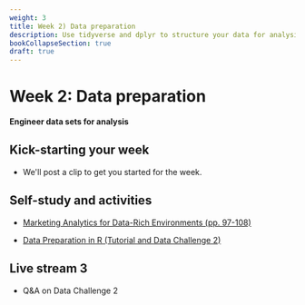 ```yaml
---
weight: 3
title: Week 2) Data preparation
description: Use tidyverse and dplyr to structure your data for analysis, and generate data reports using R Markdown.
bookCollapseSection: true
draft: true
---
```


# Week 2: Data preparation

__Engineer data sets for analysis__

## Kick-starting your week
- We'll post a clip to get you started for the week.

## Self-study and activities
- [Marketing Analytics for Data-Rich Environments (pp. 97-108)](http://dx.doi.org/10.1509/jm.15.0413)
<!--- The ITO (input-transformation-output) process
- Zooming in on "transformation": common data operations (and how they're related to different data set types)-->
- [Data Preparation in R (Tutorial and Data Challenge 2)](docs/tutorials/data-preparation)
<!--- Video: data set engineering (Hannes)
-->

## Live stream 3
- Q&A on Data Challenge 2


<!--- Ethics in scraping and APIs *live*
-->

